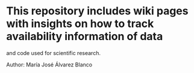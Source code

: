 # This repository includes wiki pages with insights on how to track availability information of data
and code used for scientific research.

Author:
María José Álvarez Blanco

